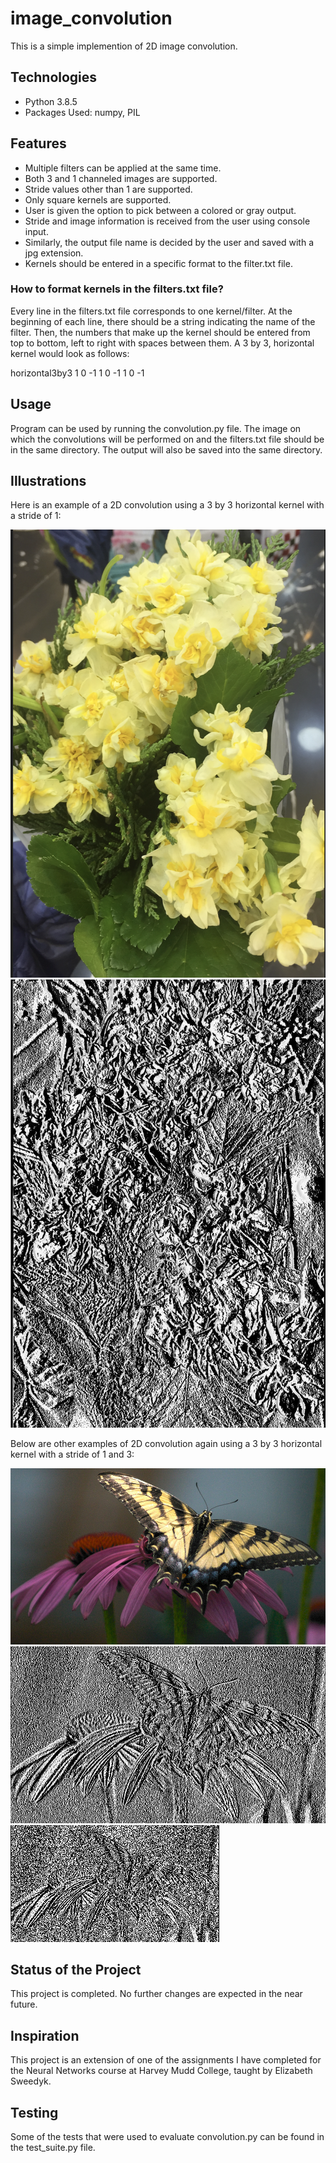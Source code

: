 # image_convolution

This is a simple implemention of 2D image convolution. 


## Technologies

- Python 3.8.5
- Packages Used: numpy, PIL


## Features

- Multiple filters can be applied at the same time. 
- Both 3 and 1 channeled images are supported. 
- Stride values other than 1 are supported. 
- Only square kernels are supported.
- User is given the option to pick between a colored or gray output. 
- Stride and image information is received from the user using console input. 
- Similarly, the output file name is decided by the user and saved with a jpg extension.
- Kernels should be entered in a specific format to the filter.txt file.


### How to format kernels in the filters.txt file? 

Every line in the filters.txt file corresponds to one kernel/filter. At the beginning of each line, there should be a string indicating the name of the filter. Then, the numbers that make up the kernel should be entered from top to bottom, left to right with spaces between them. A 3 by 3, horizontal kernel would look as follows:

horizontal3by3 1 0 -1 1 0 -1 1 0 -1

## Usage 

Program can be used by running the convolution.py file. The image on which the convolutions will be performed on and the filters.txt file should be in the same directory. The output will also be saved into the same directory. 

## Illustrations

Here is an example of a 2D convolution using a 3 by 3 horizontal kernel with a stride of 1:

![Image of some flowers](convolution/flowers.jpg)
![Result of flower convolution](/some_result_images/flowers_stride1_horizontal3by3.jpg)


Below are other examples of 2D convolution again using a 3 by 3 horizontal kernel with a stride of 1 and 3:

![Image of a butterfly](convolution/testimage.jpg)
![Result of convolution stride 1](/some_result_images/testimage_stride1_horizontal3by3.jpg)
![Result of convolution stride 3](/some_result_images/testimage_stride3_horizontal3by3.jpg)






## Status of the Project

This project is completed. No further changes are expected in the near future. 


## Inspiration 

This project is an extension of one of the assignments I have completed for the Neural Networks course at Harvey Mudd College, taught by Elizabeth Sweedyk.

## Testing

Some of the tests that were used to evaluate convolution.py can be found in the test_suite.py file. 

